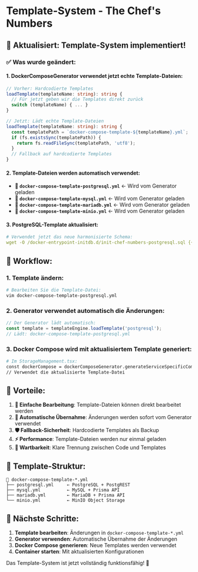 # Template-System - The Chef's Numbers

## 🎯 **Aktualisiert: Template-System implementiert!**

### **✅ Was wurde geändert:**

#### **1. DockerComposeGenerator verwendet jetzt echte Template-Dateien:**
```typescript
// Vorher: Hardcodierte Templates
loadTemplate(templateName: string): string {
  // Für jetzt geben wir die Templates direkt zurück
  switch (templateName) { ... }
}

// Jetzt: Lädt echte Template-Dateien
loadTemplate(templateName: string): string {
  const templatePath = `docker-compose-template-${templateName}.yml`;
  if (fs.existsSync(templatePath)) {
    return fs.readFileSync(templatePath, 'utf8');
  }
  // Fallback auf hardcodierte Templates
}
```

#### **2. Template-Dateien werden automatisch verwendet:**
- **📁 `docker-compose-template-postgresql.yml`** ← Wird vom Generator geladen
- **📁 `docker-compose-template-mysql.yml`** ← Wird vom Generator geladen  
- **📁 `docker-compose-template-mariadb.yml`** ← Wird vom Generator geladen
- **📁 `docker-compose-template-minio.yml`** ← Wird vom Generator geladen

#### **3. PostgreSQL-Template aktualisiert:**
```yaml
# Verwendet jetzt das neue harmonisierte Schema:
wget -O /docker-entrypoint-initdb.d/init-chef-numbers-postgresql.sql {{FUNCTION:getFrontendUrl}}/init-scripts/init-chef-numbers-postgresql.sql
```

## 🔄 **Workflow:**

### **1. Template ändern:**
```bash
# Bearbeiten Sie die Template-Datei:
vim docker-compose-template-postgresql.yml
```

### **2. Generator verwendet automatisch die Änderungen:**
```typescript
// Der Generator lädt automatisch:
const template = templateEngine.loadTemplate('postgresql');
// Lädt: docker-compose-template-postgresql.yml
```

### **3. Docker Compose wird mit aktualisiertem Template generiert:**
```bash
# Im StorageManagement.tsx:
const dockerCompose = dockerComposeGenerator.generateServiceSpecificCompose('postgresql', config);
// Verwendet die aktualisierte Template-Datei
```

## 🎯 **Vorteile:**

1. **📝 Einfache Bearbeitung**: Template-Dateien können direkt bearbeitet werden
2. **🔄 Automatische Übernahme**: Änderungen werden sofort vom Generator verwendet
3. **🛡️ Fallback-Sicherheit**: Hardcodierte Templates als Backup
4. **⚡ Performance**: Template-Dateien werden nur einmal geladen
5. **🔧 Wartbarkeit**: Klare Trennung zwischen Code und Templates

## 📁 **Template-Struktur:**

```
📁 docker-compose-template-*.yml
├── postgresql.yml     ← PostgreSQL + PostgREST
├── mysql.yml          ← MySQL + Prisma API  
├── mariadb.yml        ← MariaDB + Prisma API
└── minio.yml          ← MinIO Object Storage
```

## 🚀 **Nächste Schritte:**

1. **Template bearbeiten**: Änderungen in `docker-compose-template-*.yml`
2. **Generator verwenden**: Automatische Übernahme der Änderungen
3. **Docker Compose generieren**: Neue Templates werden verwendet
4. **Container starten**: Mit aktualisierten Konfigurationen

Das Template-System ist jetzt vollständig funktionsfähig! 🎉
